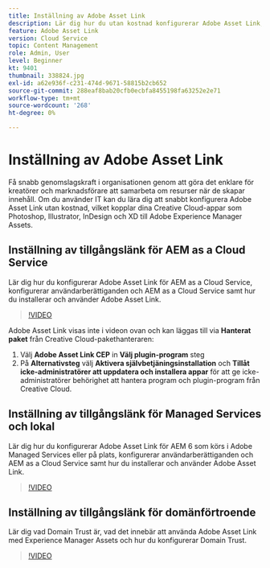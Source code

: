 ```yaml
---
title: Inställning av Adobe Asset Link
description: Lär dig hur du utan kostnad konfigurerar Adobe Asset Link, som kopplar samman dina Creative Cloud-appar som Photoshop, Illustrator, InDesign och XD med Adobe Experience Manager Assets.
feature: Adobe Asset Link
version: Cloud Service
topic: Content Management
role: Admin, User
level: Beginner
kt: 9401
thumbnail: 338824.jpg
exl-id: a62e936f-c231-474d-9671-58815b2cb652
source-git-commit: 288eaf8bab20cfb0ecbfa8455198fa63252e2e71
workflow-type: tm+mt
source-wordcount: '268'
ht-degree: 0%

---
```


# Inställning av Adobe Asset Link

Få snabb genomslagskraft i organisationen genom att göra det enklare för kreatörer och marknadsförare att samarbeta om resurser när de skapar innehåll. Om du använder IT kan du lära dig att snabbt konfigurera Adobe Asset Link utan kostnad, vilket kopplar dina Creative Cloud-appar som Photoshop, Illustrator, InDesign och XD till Adobe Experience Manager Assets.

## Inställning av tillgångslänk för AEM as a Cloud Service

Lär dig hur du konfigurerar Adobe Asset Link för AEM as a Cloud Service, konfigurerar användarberättiganden och AEM as a Cloud Service samt hur du installerar och använder Adobe Asset Link.

>[!VIDEO](https://video.tv.adobe.com/v/338824?quality=12&learn=on)

Adobe Asset Link visas inte i videon ovan och kan läggas till via __Hanterat paket__ från Creative Cloud-pakethanteraren:

1. Välj __Adobe Asset Link CEP__ in __Välj plugin-program__ steg
2. På __Alternativsteg__ välj __Aktivera självbetjäningsinstallation__ och __Tillåt icke-administratörer att uppdatera och installera appar__ för att ge icke-administratörer behörighet att hantera program och plugin-program från Creative Cloud.

## Inställning av tillgångslänk för Managed Services och lokal

Lär dig hur du konfigurerar Adobe Asset Link för AEM 6 som körs i Adobe Managed Services eller på plats, konfigurerar användarberättiganden och AEM as a Cloud Service samt hur du installerar och använder Adobe Asset Link.

>[!VIDEO](https://video.tv.adobe.com/v/338823?quality=12&learn=on)


## Inställning av tillgångslänk för domänförtroende

Lär dig vad Domain Trust är, vad det innebär att använda Adobe Asset Link med Experience Manager Assets och hur du konfigurerar Domain Trust.

>[!VIDEO](https://video.tv.adobe.com/v/338825?quality=12&learn=on)
